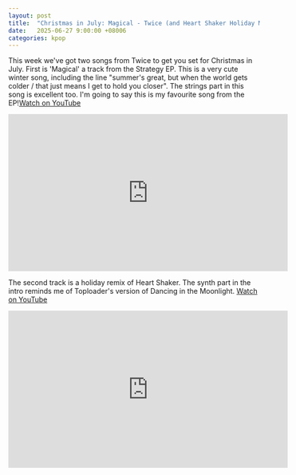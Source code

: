 ```yaml
---
layout: post
title:  "Christmas in July: Magical - Twice (and Heart Shaker Holiday Mix)"
date:   2025-06-27 9:00:00 +08006
categories: kpop
---
```

This week we've got two songs from Twice to get you set for Christmas in July. First is 'Magical' a track from the Strategy EP. This is a very cute winter song, including the line "summer's great, but when the world gets colder / that just means I get to hold you closer". The strings part in this song is excellent too. I'm going to say this is my favourite song from the EP!<a href="https://www.youtube.com/watch?v=nKlCkB_Iicc">Watch on YouTube</a>

<iframe width="560" height="315" src="https://www.youtube.com/embed/nKlCkB_Iicc" title="YouTube video player" frameborder="0" allowfullscreen></iframe>

The second track is a holiday remix of Heart Shaker. The synth part in the intro reminds me of Toploader's version of Dancing in the Moonlight. <a href="https://www.youtube.com/watch?v=s-_V2pDE3rU">Watch on YouTube</a>

<iframe width="560" height="315" src="https://www.youtube.com/embed/s-_V2pDE3rU" title="YouTube video player" frameborder="0" allowfullscreen></iframe>